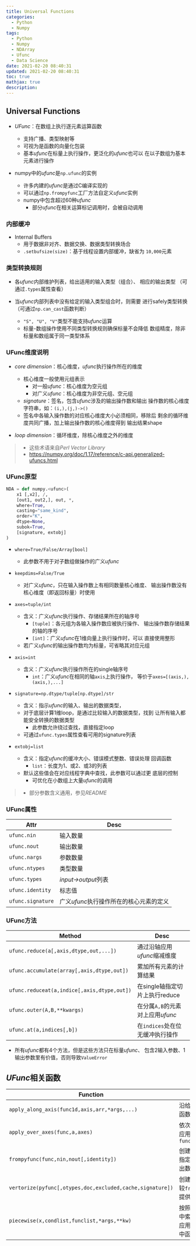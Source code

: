 ```yaml
---
title: Universal Functions
categories:
  - Python
  - Numpy
tags:
  - Python
  - Numpy
  - NDArray
  - Ufunc
  - Data Science
date: 2021-02-20 08:40:31
updated: 2021-02-20 08:40:31
toc: true
mathjax: true
description: 
---
```


##	Universal Functions

-	*UFunc*：在数组上执行逐元素运算函数
	-	支持广播、类型映射等
	-	可视为是函数的向量化包装
	-	基本*ufunc*在标量上执行操作，更泛化的*ufunc*也可以
		在以子数组为基本元素进行操作

-	numpy中的*ufunc*是`np.ufunc`的实例
	-	许多内建的*ufunc*是通过C编译实现的
	-	可以通过`np.frompyfunc`工厂方法自定义*ufunc*实例
	-	numpy中包含超过60种*ufunc*
		-	部分*ufunc*在相关运算标记调用时，会被自动调用

###	内部缓冲

-	Internal Buffers
	-	用于数据非对齐、数据交换、数据类型转换场合
	-	`.setbufsize(size)`：基于线程设置内部缓冲，缺省为
		`10,000`元素

###	类型转换规则

-	各*ufunc*内部维护列表，给出适用的输入类型（组合）、
	相应的输出类型
	（可通过`.types`属性查看）

-	当*ufunc*内部列表中没有给定的输入类型组合时，则需要
	进行safely类型转换
	（可通过`np.can_cast`函数判断）
	-	`"S", "U", "V"`类型不能支持*ufunc*运算
	-	标量-数组操作使用不同类型转换规则确保标量不会降低
		数组精度，除非标量和数组属于同一类型体系

###	UFunc维度说明

-	*core dimension*：核心维度，*ufunc*执行操作所在的维度
	-	核心维度一般使用元组表示
		-	对一般*ufunc*：核心维度为空元组
		-	对广义*ufunc*：核心维度为非空元组、空元组
	-	*signature*：签名，包含*ufunc*涉及的输出操作数和输出
		操作数的核心维度字符串，如：`(i,),(j,)->()`
	-	签名中各输入操作数的对应核心维度大小必须相同，移除后
		剩余的循环维度共同广播，加上输出操作数的核心维度得到
		输出结果shape

-	*loop dimension*：循环维度，除核心维度之外的维度

> - 这些术语来自*Perl Vector Library*
> - <https://numpy.org/doc/1.17/reference/c-api.generalized-ufuncs.html>

###	UFunc原型

```python
NDA = def numpy.<ufunc>(
	x1 [,x2], /,
	[out1, out2,], out, *,
	where=True,
	casting="same_kind",
	order="K",
	dtype=None,
	subok=True,
	[signature, extobj]
)
```

-	`where=True/False/Array[bool]`
	-	此参数不用于对子数组做操作的广义*ufunc*

-	`keepdims=False/True`
	-	对广义*ufunc*，只在输入操作数上有相同数量核心维度、
		输出操作数没有核心维度（即返回标量）时使用

-	`axes=tuple/int`
	-	含义：广义*ufunc*执行操作、存储结果所在的轴序号
		-	`[tuple]`：各元组为各输入操作数应被执行操作、
			输出操作数存储结果的轴的序号
		-	`[int]`：广义*ufunc*在1维向量上执行操作时，可以
			直接使用整形
	-	若广义*ufunc*的输出操作数均为标量，可省略其对应元组

-	`axis=int`
	-	含义：广义*ufunc*执行操作所在的single轴序号
		-	`int`：广义*ufunc*在相同的轴`axis`上执行操作，
			等价于`axes=[(axis,),(axis,),...]`

-	`signature=np.dtype/tuple[np.dtype]/str`
	-	含义：指示*ufunc*的输入、输出的数据类型，
	-	对于底层计算1维loop，是通过比较输入的数据类型，找到
		让所有输入都能安全转换的数据类型
		-	此参数允许绕过查找，直接指定loop
	-	可通过`ufunc.types`属性查看可用的signature列表

-	`extobj=list`
	-	含义：指定*ufunc*的缓冲大小、错误模式整数、错误处理
		回调函数
		-	`list`：长度为1、或2、或3的列表
	-	默认这些值会在对应线程字典中查找，此参数可以通过更
		底层的控制
		-	可优化在小数组上大量*ufunc*的调用

> - 部分参数含义通用，参见*README*

###	UFunc属性

|Attr|Desc|
|-----|-----|
|`ufunc.nin`|输入数量|
|`ufunc.nout`|输出数量|
|`ufunc.nargs`|参数数量|
|`ufunc.ntypes`|类型数量|
|`ufunc.types`|*input->output*列表|
|`ufunc.identity`|标志值|
|`ufunc.signature`|广义*ufunc*执行操作所在的核心元素的定义|

###	UFunc方法

|Method|Desc|
|-----|-----|
|`ufunc.reduce(a[,axis,dtype,out,...])`|通过沿轴应用*ufunc*缩减维度|
|`ufunc.accumulate(array[,axis,dtype,out])`|累加所有元素的计算结果|
|`ufunc.reduceat(a,indice[,axis,dtype,out])`|在single轴指定切片上执行reduce|
|`ufunc.outer(A,B,**kwargs)`|在分属`A,B`的元素对上应用*ufunc*|
|`ufunc.at(a,indices[,b])`|在`indices`处在位无缓冲执行操作|

-	所有*ufunc*都有4个方法，但是这些方法只在标量*ufunc*、
	包含2输入参数、1输出参数里有价值，否则导致`ValueError`

##	*UFunc*相关函数

|Function|Desc|
|-----|-----|
|`apply_along_axis(func1d,axis,arr,*args,...)`|沿给定轴应用函数|
|`apply_over_axes(func,a,axes)`|依次沿给定轴应用函数`func(a,axis)`|
|`frompyfunc(func,nin,nout[,identity])`|创建ufunc，指定输入、输出数量|
|`vertorize(pyfunc[,otypes,doc,excluded,cache,signature])`|创建ufunc，较`frompyfunc`提供更多特性|
|`piecewise(x,condlist,funclist,*args,**kw)`|按照`condlist`中索引，对应应用`funclist`中函数|



